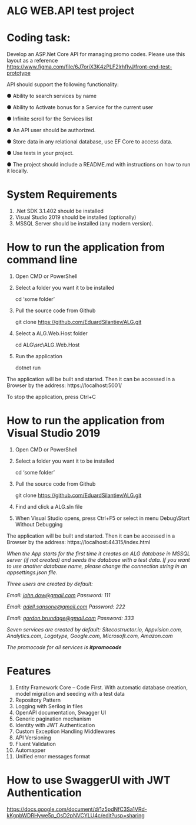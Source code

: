 # ALG WEB.API test project

# Coding task:
Develop an ASP.Net Core API for managing promo codes.
Please use this layout as a reference
https://www.figma.com/file/6J7oriX3K4zPLF2lrhfIvJ/front-end-test-prototype

API should support the following functionality:

● Ability to search services by name 

● Ability to Activate bonus for a Service for the current user

● Infinite scroll for the Services list

● An API user should be authorized.

● Store data in any relational database, use EF Core to access data.

● Use tests in your project.

● The project should include a README.md with instructions on how to run it locally.


# System Requirements

1. .Net SDK 3.1.402 should be installed
2. Visual Studio 2019 should be installed (optionally)
3. MSSQL Server should be installed (any modern version).

# How to run the application from command line

1. Open CMD or PowerShell
2. Select a folder you want it to be installed

    cd ‘some folder’
    
3. Pull the source code from Github

    git clone https://github.com/EduardSilantiev/ALG.git
    
4. Select a ALG.Web.Host folder

    cd ALG\src\ALG.Web.Host
    
5. Run the application

    dotnet run

The application will be built and started. Then it can be accessed in a Browser by the address:
https://localhost:5001/

To stop the application, press Ctrl+C

# How to run the application from Visual Studio 2019

1. Open CMD or PowerShell
2. Select a folder you want it to be installed

    cd ‘some folder’
    
3. Pull the source code from Github

    git clone https://github.com/EduardSilantiev/ALG.git
    
4. Find and click a ALG.sln file
5. When Visual Studio opens, press Ctrl+F5 or select in menu Debug\Start Without Debugging

The application will be built and started. Then it can be accessed in a Browser by the address:
https://localhost:44315/index.html

*When the App starts for the first time it creates an ALG database in MSSQL server (if not created) and seeds the database with a test data.
If you want to use another database name, please change the connection string in an appsettings.json file.*

*Three users are created by default:*

*Email: john.dow@gmail.com*
*Password: 111*

*Email: adell.sansone@gmail.com*
*Password: 222*

*Email: gordon.brundage@gmail.com*
*Password: 333*

*Seven services are created by default:*
*Sitecostructor.io, Appvision.com, Analytics.com, Logotype, Google.com, Microsoft.com, Amazon.com*

*The promocode for all services is* ***itpromocode***

# Features

1. Entity Framework Core – Code First. With automatic database creation, model migration and seeding with a test data
2. Repository Pattern
3. Logging with Serilog in files
4. OpenAPI documentation, Swagger UI
5. Generic pagination mechanism
6. Identity with JWT Authentication
7. Custom Exception Handling Middlewares
8. API Versioning
9. Fluent Validation
10. Automapper
11. Unified error messages format

# How to use SwaggerUI with JWT Authentication

https://docs.google.com/document/d/1z5pdNfC3Sa1VRd-kKgpbWDRHywe5p_OsD2pNVCYLU4c/edit?usp=sharing
